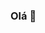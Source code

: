 ### Olá 👋

<!--
**JaimeCirilo/JaimeCirilo** is a ✨ _special_ ✨ repository because its `README.md` (this file) appears on your GitHub profile.

Here are some ideas to get you started:

- 🔭 Eu trabalho com aulas de lógica de programação e python!
- 🌱 Eu estou aprendendo análise de dados, PowerBi e Machine Learn.
- 👯 Atualmente sou bolsista do programa OxetechLab - Santana do Ipanema
-->
